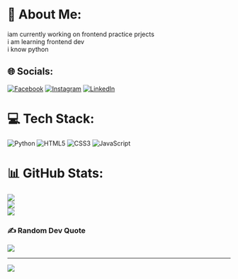 # 💫 About Me:
iam currently working on frontend practice prjects<br>i am learning frontend dev<br>i know python 


## 🌐 Socials:
[![Facebook](https://img.shields.io/badge/Facebook-%231877F2.svg?logo=Facebook&logoColor=white)](https://facebook.com/sahil.khowaja.758) [![Instagram](https://img.shields.io/badge/Instagram-%23E4405F.svg?logo=Instagram&logoColor=white)](https://instagram.com/_sahilkhowaja_) [![LinkedIn](https://img.shields.io/badge/LinkedIn-%230077B5.svg?logo=linkedin&logoColor=white)](https://linkedin.com/in/sahil-khowaja) 

# 💻 Tech Stack:
![Python](https://img.shields.io/badge/python-3670A0?style=for-the-badge&logo=python&logoColor=ffdd54) ![HTML5](https://img.shields.io/badge/html5-%23E34F26.svg?style=for-the-badge&logo=html5&logoColor=white) ![CSS3](https://img.shields.io/badge/css3-%231572B6.svg?style=for-the-badge&logo=css3&logoColor=white) ![JavaScript](https://img.shields.io/badge/javascript-%23323330.svg?style=for-the-badge&logo=javascript&logoColor=%23F7DF1E)
# 📊 GitHub Stats:
![](https://github-readme-stats.vercel.app/api?username=Sahil-Khowaja&theme=dark&hide_border=false&include_all_commits=false&count_private=false)<br/>
![](https://github-readme-streak-stats.herokuapp.com/?user=Sahil-Khowaja&theme=dark&hide_border=false)<br/>
![](https://github-readme-stats.vercel.app/api/top-langs/?username=Sahil-Khowaja&theme=dark&hide_border=false&include_all_commits=false&count_private=false&layout=compact)

### ✍️ Random Dev Quote
![](https://quotes-github-readme.vercel.app/api?type=horizontal&theme=radical)

---
[![](https://visitcount.itsvg.in/api?id=Sahil-Khowaja&icon=0&color=0)](https://visitcount.itsvg.in)

<!-- Proudly created with GPRM ( https://gprm.itsvg.in ) -->
